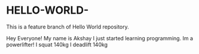 # HELLO-WORLD-

This is a feature branch of Hello World repository.

Hey Everyone!
My name is Akshay
I just started learning programming.
Im a powerlifter!
I squat 140kg
I deadlift 140kg


